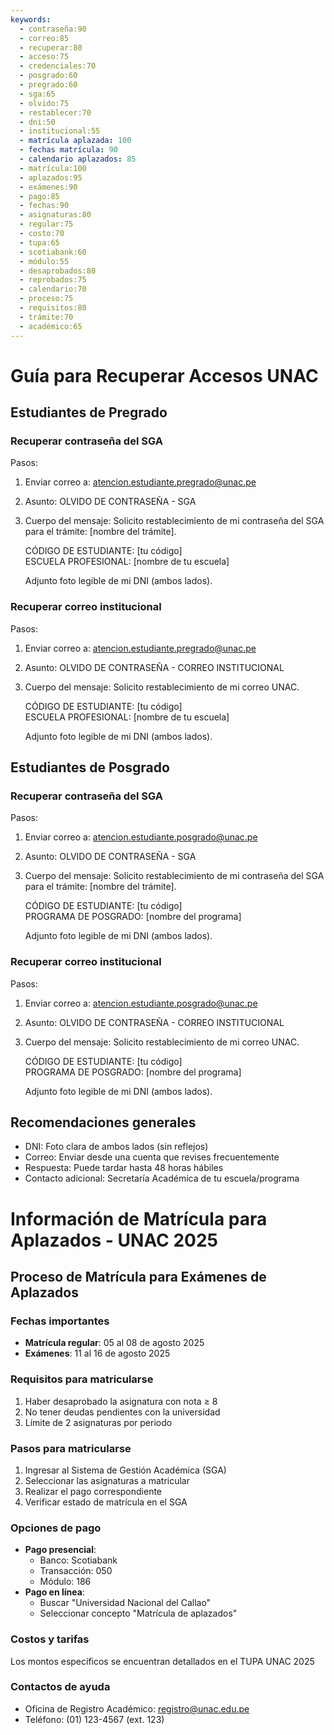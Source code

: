 ```yaml
---
keywords:
  - contraseña:90
  - correo:85
  - recuperar:80
  - acceso:75
  - credenciales:70
  - posgrado:60
  - pregrado:60
  - sga:65
  - olvido:75
  - restablecer:70
  - dni:50
  - institucional:55
  - matrícula aplazada: 100
  - fechas matrícula: 90
  - calendario aplazados: 85
  - matrícula:100
  - aplazados:95
  - exámenes:90
  - pago:85
  - fechas:90
  - asignaturas:80
  - regular:75
  - costo:70
  - tupa:65
  - scotiabank:60
  - módulo:55
  - desaprobados:80
  - reprobados:75
  - calendario:70
  - proceso:75
  - requisitos:80
  - trámite:70
  - académico:65
---
```

# Guía para Recuperar Accesos UNAC

## Estudiantes de Pregrado

### Recuperar contraseña del SGA
Pasos:
1. Enviar correo a: atencion.estudiante.pregrado@unac.pe
2. Asunto: OLVIDO DE CONTRASEÑA - SGA
3. Cuerpo del mensaje:
   Solicito restablecimiento de mi contraseña del SGA para el trámite: [nombre del trámite].
   
   CÓDIGO DE ESTUDIANTE: [tu código]  
   ESCUELA PROFESIONAL: [nombre de tu escuela]
   
   Adjunto foto legible de mi DNI (ambos lados).

### Recuperar correo institucional
Pasos:
1. Enviar correo a: atencion.estudiante.pregrado@unac.pe
2. Asunto: OLVIDO DE CONTRASEÑA - CORREO INSTITUCIONAL
3. Cuerpo del mensaje:
   Solicito restablecimiento de mi correo UNAC.
   
   CÓDIGO DE ESTUDIANTE: [tu código]  
   ESCUELA PROFESIONAL: [nombre de tu escuela]  
   
   Adjunto foto legible de mi DNI (ambos lados).

## Estudiantes de Posgrado

### Recuperar contraseña del SGA
Pasos:
1. Enviar correo a: atencion.estudiante.posgrado@unac.pe
2. Asunto: OLVIDO DE CONTRASEÑA - SGA
3. Cuerpo del mensaje:
   Solicito restablecimiento de mi contraseña del SGA para el trámite: [nombre del trámite].
   
   CÓDIGO DE ESTUDIANTE: [tu código]  
   PROGRAMA DE POSGRADO: [nombre del programa]
   
   Adjunto foto legible de mi DNI (ambos lados).

### Recuperar correo institucional
Pasos:
1. Enviar correo a: atencion.estudiante.posgrado@unac.pe
2. Asunto: OLVIDO DE CONTRASEÑA - CORREO INSTITUCIONAL
3. Cuerpo del mensaje:
   Solicito restablecimiento de mi correo UNAC.
   
   CÓDIGO DE ESTUDIANTE: [tu código]  
   PROGRAMA DE POSGRADO: [nombre del programa]  
   
   Adjunto foto legible de mi DNI (ambos lados).

## Recomendaciones generales
- DNI: Foto clara de ambos lados (sin reflejos)
- Correo: Enviar desde una cuenta que revises frecuentemente
- Respuesta: Puede tardar hasta 48 horas hábiles
- Contacto adicional: Secretaría Académica de tu escuela/programa

# Información de Matrícula para Aplazados - UNAC 2025

## Proceso de Matrícula para Exámenes de Aplazados
### Fechas importantes
- **Matrícula regular**: 05 al 08 de agosto 2025
- **Exámenes**: 11 al 16 de agosto 2025

### Requisitos para matricularse
1. Haber desaprobado la asignatura con nota ≥ 8
2. No tener deudas pendientes con la universidad
3. Límite de 2 asignaturas por periodo

### Pasos para matricularse
1. Ingresar al Sistema de Gestión Académica (SGA)
2. Seleccionar las asignaturas a matricular
3. Realizar el pago correspondiente
4. Verificar estado de matrícula en el SGA

### Opciones de pago
- **Pago presencial**:
  - Banco: Scotiabank
  - Transacción: 050
  - Módulo: 186
- **Pago en línea**:
  - Buscar "Universidad Nacional del Callao"
  - Seleccionar concepto "Matrícula de aplazados"

### Costos y tarifas
Los montos específicos se encuentran detallados en el TUPA UNAC 2025

### Contactos de ayuda
- Oficina de Registro Académico: registro@unac.edu.pe
- Teléfono: (01) 123-4567 (ext. 123)
